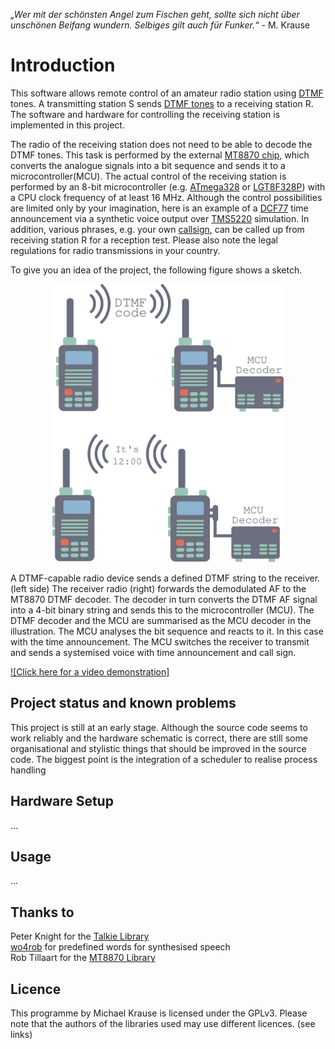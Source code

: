 *„Wer mit der schönsten Angel zum Fischen geht, sollte sich nicht über unschönen Beifang wundern. Selbiges gilt auch für Funker.“* - M. Krause

# Introduction
This software allows remote control of an amateur radio station using [DTMF](https://en.wikipedia.org/wiki/DTMF) tones. 
A transmitting station S sends [DTMF tones](https://en.wikipedia.org/wiki/DTMF#Keypad) to a receiving station R. 
The software and hardware for controlling the receiving station is implemented in this project.

The radio of the receiving station does not need to be able to decode the DTMF tones. 
This task is performed by the external [MT8870 chip](https://archive.fo/ns0sL), which converts the analogue signals into a bit sequence and sends it to a microcontroller(MCU). 
The actual control of the receiving station is performed by an 8-bit microcontroller (e.g. 
[ATmega328](https://docs.arduino.cc/hardware/nano/) or [LGT8F328P](https://github.com/dbuezas/lgt8fx)) with a CPU clock frequency of at least 16 MHz. 
Although the control possibilities are limited only by your imagination, here is an example of a [DCF77](https://en.wikipedia.org/wiki/DCF77) time announcement via a synthetic voice output over [TMS5220](https://en.wikipedia.org/wiki/Texas_Instruments_LPC_Speech_Chips) simulation. 
In addition, various phrases, e.g. your own [callsign](https://en.wikipedia.org/wiki/Call_sign#Amateur_radio), can be called up from receiving station R for a reception test. Please also note the legal regulations for radio transmissions in your country.

To give you an idea of the project, the following figure shows a sketch.

<div align="center">
  <img src="figures/DTMF_Communication.svg" alt="DTMF example picture" height="445" width="370">
</div>

A DTMF-capable radio device sends a defined DTMF string to the receiver. (left side)
The receiver radio (right) forwards the demodulated AF to the MT8870 DTMF decoder. The decoder in turn converts the DTMF AF signal into a 4-bit binary string and sends this to the microcontroller (MCU). The DTMF decoder and the MCU are summarised as the MCU decoder in the illustration. The MCU analyses the bit sequence and reacts to it. In this case with the time announcement. The MCU switches the receiver to transmit and sends a systemised voice with time announcement and call sign.

[![Click here for a video demonstration]](https://forum.tiband.de/uploads/default/original/1X/950e07430d2157a88715edeb444a1c2967b47505.mp4)

## Project status and known problems
This project is still at an early stage. Although the source code seems to work reliably and the hardware schematic is correct, there are still some organisational and stylistic things that should be improved in the source code. The biggest point is the integration of a scheduler to realise process handling 

## Hardware Setup
...

## Usage
...

## Thanks to
Peter Knight for the [Talkie Library](https://github.com/going-digital/Talkie)<br>
[wo4rob](http://www.wo4rob.com/DTMF-Remote-Control.html) for predefined words for synthesised speech<br>
Rob Tillaart for the [MT8870 Library](https://github.com/RobTillaart/MT8870)<br>

## Licence
This programme by Michael Krause is licensed under the GPLv3.
Please note that the authors of the libraries used may use different licences. (see links)